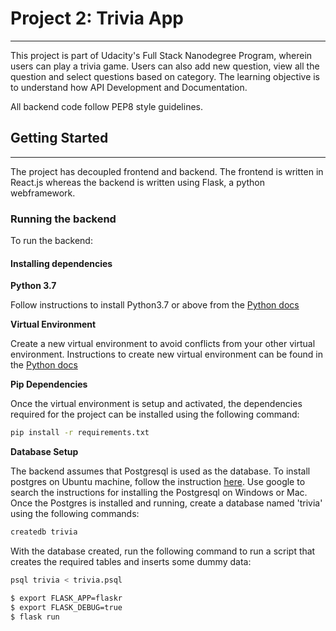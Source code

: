 # Project 2: Trivia App
---

This project is part of Udacity's Full Stack Nanodegree Program, wherein users can play a trivia game. Users can also
add new question, view all the question and select questions based on category. The learning objective is to understand
how API Development and Documentation.

All backend code follow PEP8 style guidelines.

## Getting Started
---

The project has decoupled frontend and backend. The frontend is written in React.js whereas the backend is written using Flask, a python webframework.

### Running the backend

To run the backend:

#### Installing dependencies

**Python 3.7**

Follow instructions to install Python3.7 or above from the [Python docs](https://docs.python.org/3/using/unix.html#getting-and-installing-the-latest-version-of-python)

**Virtual Environment**

Create a new virtual environment to avoid conflicts from your other virtual environment. Instructions to create new virtual environment can be found in
the [Python docs](https://packaging.python.org/guides/installing-using-pip-and-virtual-environments/)

**Pip Dependencies**

Once the virtual environment is setup and activated, the dependencies required for the project can be installed using the following command:
```bash
pip install -r requirements.txt
```

**Database Setup**

The backend assumes that Postgresql is used as the database. To install postgres on Ubuntu machine, follow the instruction [here](https://www.postgresql.org/download/linux/ubuntu/). Use google to search the instructions for installing the Postgresql on Windows or Mac. Once the Postgres is installed and running, create a database named 'trivia' using the following commands:

```bash
createdb trivia
```

With the database created, run the following command to run a script that creates the required tables and inserts some dummy data:

```bash
psql trivia < trivia.psql
```




```bash
$ export FLASK_APP=flaskr
$ export FLASK_DEBUG=true
$ flask run
``` 